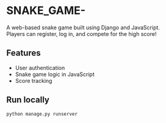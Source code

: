 # SNAKE_GAME-

A web-based snake game built using Django and JavaScript.  
Players can register, log in, and compete for the high score!

## Features
- User authentication
- Snake game logic in JavaScript
- Score tracking

## Run locally
```bash
python manage.py runserver

